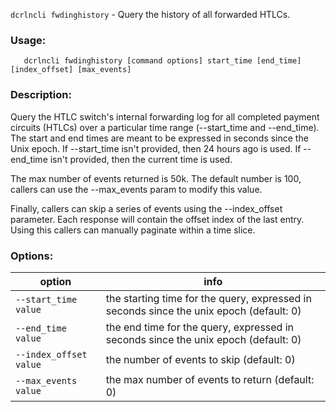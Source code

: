 `dcrlncli fwdinghistory` - Query the history of all forwarded HTLCs.

### Usage:
```
   dcrlncli fwdinghistory [command options] start_time [end_time] [index_offset] [max_events]
```

### Description:
   
  Query the HTLC switch's internal forwarding log for all completed
  payment circuits (HTLCs) over a particular time range (--start_time and
  --end_time). The start and end times are meant to be expressed in
  seconds since the Unix epoch. If --start_time isn't provided,
  then 24 hours ago is used.  If --end_time isn't provided,
  then the current time is used.

  The max number of events returned is 50k. The default number is 100,
  callers can use the --max_events param to modify this value.

  Finally, callers can skip a series of events using the --index_offset
  parameter. Each response will contain the offset index of the last
  entry. Using this callers can manually paginate within a time slice.
  

### Options:
|option|info|
|--|--|
|`--start_time value`|    the starting time for the query, expressed in seconds since the unix epoch (default: 0)|
|`--end_time value`|      the end time for the query, expressed in seconds since the unix epoch (default: 0)|
|`--index_offset value`|  the number of events to skip (default: 0)|
|`--max_events value`|    the max number of events to return (default: 0)|
